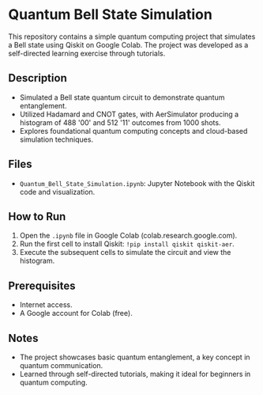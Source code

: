 # Quantum Bell State Simulation

This repository contains a simple quantum computing project that simulates a Bell state using Qiskit on Google Colab. The project was developed as a self-directed learning exercise through tutorials.

## Description
- Simulated a Bell state quantum circuit to demonstrate quantum entanglement.
- Utilized Hadamard and CNOT gates, with AerSimulator producing a histogram of 488 '00' and 512 '11' outcomes from 1000 shots.
- Explores foundational quantum computing concepts and cloud-based simulation techniques.

## Files
- `Quantum_Bell_State_Simulation.ipynb`: Jupyter Notebook with the Qiskit code and visualization.

## How to Run
1. Open the `.ipynb` file in Google Colab (colab.research.google.com).
2. Run the first cell to install Qiskit: `!pip install qiskit qiskit-aer`.
3. Execute the subsequent cells to simulate the circuit and view the histogram.

## Prerequisites
- Internet access.
- A Google account for Colab (free).

## Notes
- The project showcases basic quantum entanglement, a key concept in quantum communication.
- Learned through self-directed tutorials, making it ideal for beginners in quantum computing.
